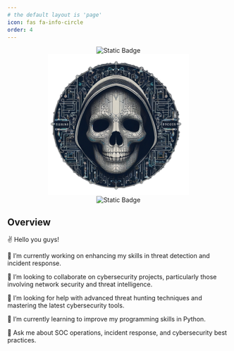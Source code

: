 ```yaml
---
# the default layout is 'page'
icon: fas fa-info-circle
order: 4
---
```


<div align="center">
 
<img alt="Static Badge" src="https://img.shields.io/badge/%E2%9D%9DDon't%20try%20to%20perfect%2C%20just%20try%20to%20be%20better%20than%20you%20were%20yesterday.%E2%9D%9E-ffbe0b?style=flat&logo=1panel&label=slogan&labelColor=84a98c">
</div>

<div align="center">
<img clase="about-img" src="assets/img/about/about.png" alt="Dylan Finn">
</div>
<div align="center">
<img alt="Static Badge" src="https://img.shields.io/badge/Role-SOC_Analyst-blue?style=flat&logo=1panel&labelColor=84a98c">
</div>


## Overview

✌️ Hello you guys! <br>

🔭 I’m currently working on enhancing my skills in threat detection and incident response.

👯 I’m looking to collaborate on cybersecurity projects, particularly those involving network security and threat intelligence.

🤝 I’m looking for help with advanced threat hunting techniques and mastering the latest cybersecurity tools.

🌱 I’m currently learning to improve my programming skills in Python.

💬 Ask me about SOC operations, incident response, and cybersecurity best practices.


